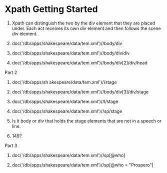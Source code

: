# Xpath Getting Started
1. Xpath can distinguish the two by the div element that they are placed under. Each act receives its own div element and then follows the scene div element. 

2. doc('/db/apps/shakespeare/data/tem.xml')//body/div

3. doc('/db/apps/shakespeare/data/tem.xml')//body/div/div

4. doc('/db/apps/shakespeare/data/tem.xml')//body/div[2]/div/head

Part 2

1. doc('/db/apps/sh akespeare/data/tem.xml')//stage

2. doc('/db/apps/shakespeare/data/tem.xml')//body/div[3]/div/stage

3. doc('/db/apps/shakespeare/data/tem.xml')//l/stage

4. doc('/db/apps/shakespeare/data/tem.xml')//sp/stage

5. Is it body or div that holds the stage elements that are not in a speech or line.

6. 149?

Part 3

1. doc('/db/apps/shakespeare/data/tem.xml')//sp[@who]

2. doc('/db/apps/shakespeare/data/tem.xml')//sp[@who = "Prospero"]
